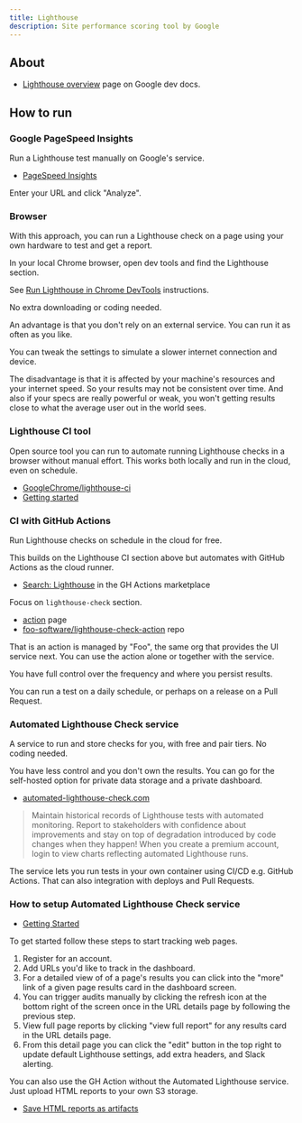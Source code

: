 ```yaml
---
title: Lighthouse
description: Site performance scoring tool by Google
---
```


## About

- [Lighthouse overview](https://developers.google.com/web/tools/lighthouse) page on Google dev docs.


## How to run

### Google PageSpeed Insights

Run a Lighthouse test manually on Google's service.

- [PageSpeed Insights](https://developers.google.com/speed/pagespeed/insights/)

Enter your URL and click "Analyze".

### Browser

With this approach, you can run a Lighthouse check on a page using your own hardware to test and get a report.

In your local Chrome browser, open dev tools and find the Lighthouse section. 

See [Run Lighthouse in Chrome DevTools](https://developers.google.com/web/tools/lighthouse#devtools) instructions.

No extra downloading or coding needed.

An advantage is that you don't rely on an external service. You can run it as often as you like.

You can tweak the settings to simulate a slower internet connection and device.

The disadvantage is that it is affected by your machine's resources and your internet speed. So your results may not be consistent over time. And also if your specs are really powerful or weak, you won't getting results close to what the average user out in the world sees.

### Lighthouse CI tool

Open source tool you can run to automate running Lighthouse checks in a browser without manual effort. This works both locally and run in the cloud, even on schedule.

- [GoogleChrome/lighthouse-ci](https://github.com/GoogleChrome/lighthouse-ci)
- [Getting started](https://github.com/GoogleChrome/lighthouse-ci/blob/master/docs/getting-started.md)

### CI with GitHub Actions

Run Lighthouse checks on schedule in the cloud for free.

This builds on the Lighthouse CI section above but automates with GitHub Actions as the cloud runner.

- [Search: Lighthouse](https://github.com/marketplace?query=lighthouse) in the GH Actions marketplace

Focus on `lighthouse-check` section.

- [action](https://github.com/marketplace/actions/lighthouse-check) page
- [foo-software/lighthouse-check-action](https://github.com/foo-software/lighthouse-check-action) repo

That is an action is managed by "Foo", the same org that provides the UI service next. You can use the action alone or together with the service.

You have full control over the frequency and where you persist results.

You can run a test on a daily schedule, or perhaps on a release on a Pull Request.

### Automated Lighthouse Check service

A service to run and store checks for you, with free and pair tiers. No coding needed. 

You have less control and you don't own the results. You can go for the self-hosted option for private data storage and a private dashboard.

- [automated-lighthouse-check.com](https://www.automated-lighthouse-check.com/)

> Maintain historical records of Lighthouse tests with automated monitoring. Report to stakeholders with confidence about improvements and stay on top of degradation introduced by code changes when they happen! When you create a premium account, login to view charts reflecting automated Lighthouse runs.

The service lets you run tests in your own container using CI/CD e.g. GitHub Actions. That can also integration with deploys and Pull Requests.

### How to setup Automated Lighthouse Check service

- [Getting Started](https://www.foo.software/automated-lighthouse-check-getting-started/)

To get started follow these steps to start tracking web pages.

1. Register for an account.
1. Add URLs you'd like to track in the dashboard.
1. For a detailed view of of a page's results you can click into the "more" link of a given page results card in the dashboard screen.
1. You can trigger audits manually by clicking the refresh icon at the bottom right of the screen once in the URL details page by following the previous step.
1. View full page reports by clicking "view full report" for any results card in the URL details page.
1. From this detail page you can click the "edit" button in the top right to update default Lighthouse settings, add extra headers, and Slack alerting.

You can also use the GH Action without the Automated Lighthouse service. Just upload HTML reports to your own S3 storage.

- [Save HTML reports as artifacts](https://github.com/marketplace/actions/lighthouse-check#screenshot-save-html-reports-as-artifacts)
